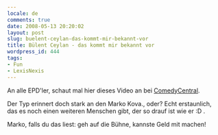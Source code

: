 ```yaml
---
locale: de
comments: true
date: 2008-05-13 20:20:02
layout: post
slug: buelent-ceylan-das-kommt-mir-bekannt-vor
title: Bülent Ceylan - das kommt mir bekannt vor
wordpress_id: 444
tags:
- Fun
- LexisNexis
---
```


An alle EPD'ler, schaut mal hier dieses Video an bei
[ComedyCentral](http://www.comedycentral.de/index.php/Video/Detail/vid/876868/playerMode/fullscreen).

Der Typ erinnert doch stark an den Marko Kova., oder? Echt erstaunlich, das es
noch einen weiteren Menschen gibt, der so drauf ist wie er :D . 

Marko, falls du das liest: geh auf die Bühne, kannste Geld mit machen!
